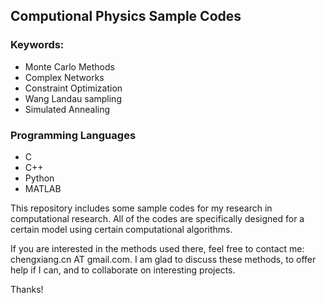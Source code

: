 ## Computional Physics Sample Codes

### Keywords: 
 - Monte Carlo Methods
 - Complex Networks
 - Constraint Optimization
 - Wang Landau sampling
 - Simulated Annealing

### Programming Languages
 - C
 - C++
 - Python
 - MATLAB

This repository includes some sample codes for my research in computational research. 
All of the codes are specifically designed for a certain model using certain computational algorithms. 

If you are interested in the methods used there, feel free to contact me: chengxiang.cn AT gmail.com.
I am glad to discuss these methods, to offer help if I can, and to collaborate on interesting projects.

Thanks!
